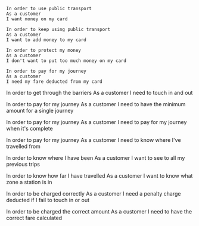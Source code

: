     In order to use public transport
    As a customer
    I want money on my card

    In order to keep using public transport
    As a customer
    I want to add money to my card

    In order to protect my money
    As a customer
    I don't want to put too much money on my card

    In order to pay for my journey
    As a customer
    I need my fare deducted from my card

In order to get through the barriers
As a customer
I need to touch in and out

In order to pay for my journey
As a customer
I need to have the minimum amount for a single journey

In order to pay for my journey
As a customer
I need to pay for my journey when it's complete

In order to pay for my journey
As a customer
I need to know where I've travelled from

In order to know where I have been
As a customer
I want to see to all my previous trips

In order to know how far I have travelled
As a customer
I want to know what zone a station is in

In order to be charged correctly
As a customer
I need a penalty charge deducted if I fail to touch in or out

In order to be charged the correct amount
As a customer
I need to have the correct fare calculated
